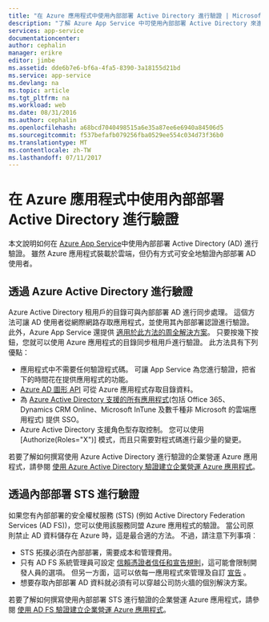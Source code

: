 ```yaml
---
title: "在 Azure 應用程式中使用內部部署 Active Directory 進行驗證 | Microsoft Docs"
description: "了解 Azure App Service 中可使用內部部署 Active Directory 來進行驗證的企業營運應用程式的不同選項"
services: app-service
documentationcenter: 
author: cephalin
manager: erikre
editor: jimbe
ms.assetid: dde6b7e6-bf6a-4fa5-8390-3a18155d21bd
ms.service: app-service
ms.devlang: na
ms.topic: article
ms.tgt_pltfrm: na
ms.workload: web
ms.date: 08/31/2016
ms.author: cephalin
ms.openlocfilehash: a68bcd7040498515a6e35a87ee6e6940a84506d5
ms.sourcegitcommit: f537befafb079256fba0529ee554c034d73f36b0
ms.translationtype: MT
ms.contentlocale: zh-TW
ms.lasthandoff: 07/11/2017
---
```

# <a name="authenticate-with-on-premises-active-directory-in-your-azure-app"></a>在 Azure 應用程式中使用內部部署 Active Directory 進行驗證
本文說明如何在 [Azure App Service](../app-service/app-service-value-prop-what-is.md)中使用內部部署 Active Directory (AD) 進行驗證。 雖然 Azure 應用程式裝載於雲端，但仍有方式可安全地驗證內部部署 AD 使用者。 

## <a name="authenticate-through-azure-active-directory"></a>透過 Azure Active Directory 進行驗證
Azure Active Directory 租用戶的目錄可與內部部署 AD 進行同步處理。 這個方法可讓 AD 使用者從網際網路存取應用程式，並使用其內部部署認證進行驗證。 此外，Azure App Service 還提供 [適用於此方法的周全解決方案](../app-service-mobile/app-service-mobile-how-to-configure-active-directory-authentication.md)。 只要按幾下按鈕，您就可以使用 Azure 應用程式的目錄同步租用戶進行驗證。 此方法具有下列優點：

* 應用程式中不需要任何驗證程式碼。 可讓 App Service 為您進行驗證，把省下的時間花在提供應用程式的功能。
* [Azure AD 圖形 API](http://msdn.microsoft.com/library/azure/hh974476.aspx) 可從 Azure 應用程式存取目錄資料。
* 為 [Azure Active Directory 支援的所有應用程式](/marketplace/active-directory/)(包括 Office 365、Dynamics CRM Online、Microsoft InTune 及數千種非 Microsoft 的雲端應用程式) 提供 SSO。 
* Azure Active Directory 支援角色型存取控制。 您可以使用 [Authorize(Roles="X")] 模式，而且只需要對程式碼進行最少量的變更。

若要了解如何撰寫使用 Azure Active Directory 進行驗證的企業營運 Azure 應用程式，請參閱 [使用 Azure Active Directory 驗證建立企業營運 Azure 應用程式](web-sites-dotnet-lob-application-azure-ad.md)。

## <a name="authenticate-through-an-on-premises-sts"></a>透過內部部署 STS 進行驗證
如果您有內部部署的安全權杖服務 (STS) (例如 Active Directory Federation Services (AD FS))，您可以使用該服務同盟 Azure 應用程式的驗證。 當公司原則禁止 AD 資料儲存在 Azure 時，這是最合適的方法。 不過，請注意下列事項︰

* STS 拓撲必須在內部部署，需要成本和管理費用。
* 只有 AD FS 系統管理員可設定 [信賴憑證者信任和宣告規則](http://technet.microsoft.com/library/dd807108.aspx)，這可能會限制開發人員的選項。 但另一方面，這可以依每一應用程式來管理及自訂 [宣告](http://technet.microsoft.com/library/ee913571.aspx) 。
* 想要存取內部部署 AD 資料就必須有可以穿越公司防火牆的個別解決方案。

若要了解如何撰寫使用內部部署 STS 進行驗證的企業營運 Azure 應用程式，請參閱 [使用 AD FS 驗證建立企業營運 Azure 應用程式](web-sites-dotnet-lob-application-adfs.md)。

